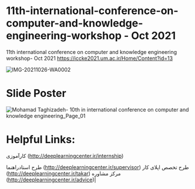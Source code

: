 # 11th-international-conference-on-computer-and-knowledge-engineering-workshop - Oct 2021
11th international conference on computer and knowledge engineering workshop- Oct 2021
https://iccke2021.um.ac.ir/Home/Content?id=13


![IMG-20211026-WA0002](https://user-images.githubusercontent.com/81808969/139118466-01b79e8f-6ec7-40aa-af08-fb28c13a8511.jpg)

# Slide Poster

![Mohamad Taghizadeh- 10th in international conference on computer and knowledge engineering_Page_01](https://user-images.githubusercontent.com/81808969/139119776-ac1d5e14-ebaf-4a6b-a297-d4efcb104eab.jpg)

# Helpful Links:
کارآموزی (http://deeplearningcenter.ir/internship)

طرح استادراهنما (http://deeplearningcenter.ir/supervisor) 
طرح تخصص اپلای کار (http://deeplearningcenter.ir/takar) 
مرکز مشاوره (http://deeplearningcenter.ir/advice)|
